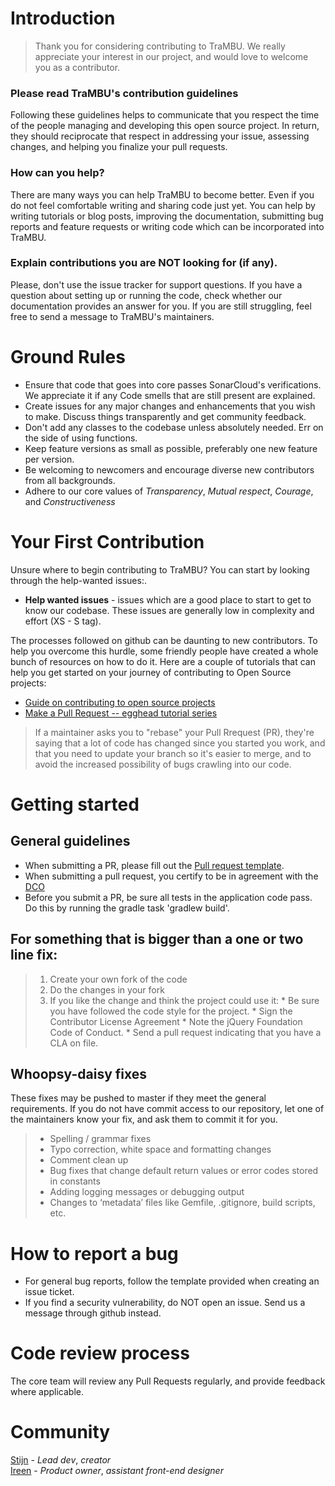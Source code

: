 # Introduction

> Thank you for considering contributing to TraMBU. We really appreciate your interest in our project, and would love to welcome you as a contributor.

### Please read TraMBU's contribution guidelines

Following these guidelines helps to communicate that you respect the time of the people managing and developing this open source project. 
In return, they should reciprocate that respect in addressing your issue, assessing changes, and helping you finalize your pull requests.

### How can you help?

There are many ways you can help TraMBU to become better. Even if you do not feel comfortable writing and sharing code just yet. 
You can help by writing tutorials or blog posts, improving the documentation, submitting bug reports and feature requests or writing code which can be incorporated into TraMBU.


### Explain contributions you are NOT looking for (if any).

Please, don't use the issue tracker for support questions. If you have a question about setting up or running the code,
check whether our documentation provides an answer for you. If you are still struggling, feel free to send a message to TraMBU's maintainers.

# Ground Rules

 * Ensure that code that goes into core passes SonarCloud's verifications. We appreciate it if any Code smells that are still present are explained.   
 * Create issues for any major changes and enhancements that you wish to make. Discuss things transparently and get community feedback.
 * Don't add any classes to the codebase unless absolutely needed. Err on the side of using functions.
 * Keep feature versions as small as possible, preferably one new feature per version.
 * Be welcoming to newcomers and encourage diverse new contributors from all backgrounds.
 * Adhere to our core values of *Transparency*, *Mutual respect*, *Courage*, and *Constructiveness* 

# Your First Contribution
 Unsure where to begin contributing to TraMBU? You can start by looking through the help-wanted issues:.

* **Help wanted issues** - issues which are a good place to start to get to know our codebase. These issues are generally low in complexity and effort (XS - S tag).

The processes followed on github can be daunting to new contributors.
To help you overcome this hurdle, some friendly people have created a whole bunch of resources on how to do it.
Here are a couple of tutorials that can help you get started on your journey of contributing to Open Source projects: 

* [Guide on contributing to open source projects](https://opensource.guide/how-to-contribute/)
* [Make a Pull Request -- egghead tutorial series](http://makeapullrequest.com/) 

>If a maintainer asks you to "rebase" your Pull Rrequest (PR), they're saying that a lot of code has changed since you started you work, 
> and that you need to update your branch so it's easier to merge, and to avoid the increased possibility of bugs crawling into our code.

# Getting started

## General guidelines

* When submitting a PR, please fill out the [Pull request template](../.github/PULL_REQUEST_TEMPLATE/pull_request_template.md).
* When submitting a pull request, you certify to be in agreement with the [DCO](DCO.md)
* Before you submit a PR, be sure all tests in the application code pass. Do this by running the gradle task 'gradlew build'.

## For something that is bigger than a one or two line fix:

>1. Create your own fork of the code
>2. Do the changes in your fork
>3. If you like the change and think the project could use it:
    * Be sure you have followed the code style for the project.
    * Sign the Contributor License Agreement
    * Note the jQuery Foundation Code of Conduct.
    * Send a pull request indicating that you have a CLA on file.

## Whoopsy-daisy fixes

These fixes may be pushed to master if they meet the general requirements.
If you do not have commit access to our repository, let one of the maintainers know your fix,
and ask them to commit it for you.

>* Spelling / grammar fixes
>* Typo correction, white space and formatting changes
>* Comment clean up
>* Bug fixes that change default return values or error codes stored in constants
>* Adding logging messages or debugging output
>* Changes to ‘metadata’ files like Gemfile, .gitignore, build scripts, etc.


# How to report a bug

* For general bug reports, follow the template provided when creating an issue ticket.
* If you find a security vulnerability, do NOT open an issue. Send us a message through github instead.


# Code review process

The core team will review any Pull Requests regularly, and provide feedback where applicable.

# Community

[Stijn](https://github.com/justDoji) - *Lead dev*, *creator*   
[Ireen](https://github.com/IreenVL) -  *Product owner*, *assistant front-end designer*